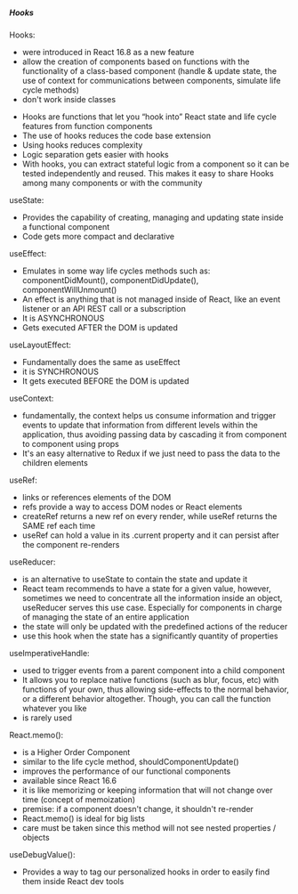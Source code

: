 ##### Hooks

Hooks:

- were introduced in React 16.8 as a new feature
- allow the creation of components based on functions with the functionality of a class-based component (handle & update state, the use of context for communications between components, simulate life cycle methods)
- don't work inside classes

* Hooks are functions that let you “hook into” React state and life cycle features from function components
* The use of hooks reduces the code base extension
* Using hooks reduces complexity
* Logic separation gets easier with hooks
* With hooks, you can extract stateful logic from a component so it can be tested independently and reused. This makes it easy to share Hooks among many components or with the
  community

useState:

- Provides the capability of creating, managing and updating state inside a functional component
- Code gets more compact and declarative

useEffect:

- Emulates in some way life cycles methods such as: componentDidMount(), componentDidUpdate(), componentWillUnmount()
- An effect is anything that is not managed inside of React, like an event listener or an API REST call or a subscription
- It is ASYNCHRONOUS
- Gets executed AFTER the DOM is updated

useLayoutEffect:

- Fundamentally does the same as useEffect
- it is SYNCHRONOUS
- It gets executed BEFORE the DOM is updated

useContext:

- fundamentally, the context helps us consume information and trigger events to update that information from different levels within the application, thus avoiding passing data by cascading it from component to component using props
- It's an easy alternative to Redux if we just need to pass the data to the children elements

useRef:

- links or references elements of the DOM
- refs provide a way to access DOM nodes or React elements
- createRef returns a new ref on every render, while useRef returns the SAME ref each time
- useRef can hold a value in its .current property and it can persist after the component re-renders

useReducer:

- is an alternative to useState to contain the state and update it
- React team recommends to have a state for a given value, however, sometimes we need to concentrate all the information inside an object, useReducer serves this use case.
  Especially for components in charge of managing the state of an entire application
- the state will only be updated with the predefined actions of the reducer
- use this hook when the state has a significantly quantity of properties

useImperativeHandle:

- used to trigger events from a parent component into a child component
- It allows you to replace native functions (such as blur, focus, etc) with functions of your own, thus allowing side-effects to the normal behavior, or a different behavior
  altogether. Though, you can call the function whatever you like
- is rarely used

React.memo():

- is a Higher Order Component
- similar to the life cycle method, shouldComponentUpdate()
- improves the performance of our functional components
- available since React 16.6
- it is like memorizing or keeping information that will not change over time (concept of memoization)
- premise: if a component doesn't change, it shouldn't re-render
- React.memo() is ideal for big lists
- care must be taken since this method will not see nested properties / objects

useDebugValue():

- Provides a way to tag our personalized hooks in order to easily find them inside React dev tools
